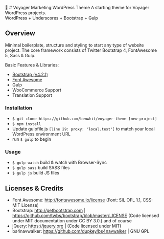 :rocket: # Voyager Marketing WordPress Theme
A starting theme for Voyager WordPress projects. <br />
WordPress + Underscores + Bootstrap + Gulp

## Overview
Minimal boilerplate, structure and styling to start any type of website project.
The core framework consists of Twitter Bootstrap 4, FontAwesome 5, Sass & Gulp.

Basic Features & Libraries:
- [Bootstrap (v4.2.1)](https://getbootstrap.com/)
- [Font Awesome](http://fortawesome.github.io/Font-Awesome/)
- Gulp
- WooCommerce Support
- Translation Support

### Installation
- `$ git clone https://github.com/benwhit/voyager-theme [new-project]`
- `$ npm install`
- Update gulpfile.js `[line 29: proxy: 'local.test']` to match your local WordPress environment URL
- run `$ gulp` to begin

### Usage
- `$ gulp watch` build & watch with Browser-Sync
- `$ gulp sass` build SASS files
- `$ gulp js` build JS files

## Licenses & Credits
- Font Awesome: http://fontawesome.io/license (Font: SIL OFL 1.1, CSS: MIT License)
- Bootstrap: http://getbootstrap.com | https://github.com/twbs/bootstrap/blob/master/LICENSE (Code licensed under MIT documentation under CC BY 3.0.)
and of course
- jQuery: https://jquery.org | (Code licensed under MIT)
- bs4navwalker: https://github.com/dupkey/bs4navwalker | GNU GPL
